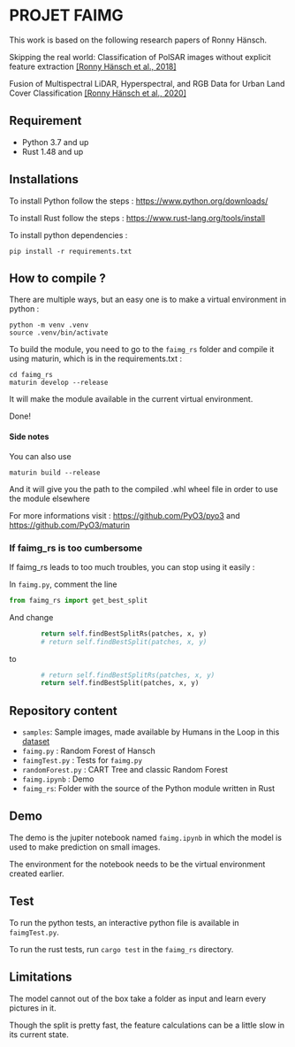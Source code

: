 # PROJET FAIMG

This work is based on the following research papers of Ronny Hänsch.

Skipping the real world: Classification of PolSAR images without explicit feature extraction [[Ronny Hänsch et al., 2018]][0]

Fusion of Multispectral LiDAR, Hyperspectral, and RGB Data for Urban Land Cover Classification [[Ronny Hänsch et al., 2020]][1]

[0]: https://www.sciencedirect.com/science/article/abs/pii/S092427161730223X
[1]: https://ieeexplore.ieee.org/document/9007361

## Requirement

- Python 3.7 and up
- Rust 1.48 and up

## Installations

To install Python follow the steps : https://www.python.org/downloads/

To install Rust follow the steps : https://www.rust-lang.org/tools/install

To install python dependencies :

```
pip install -r requirements.txt
```

## How to compile ?

There are multiple ways, but an easy one is to make a virtual environment in python :

```
python -m venv .venv
source .venv/bin/activate
```

To build the module, you need to go to the `faimg_rs` folder and compile it using maturin, which is in the requirements.txt :

```
cd faimg_rs
maturin develop --release
```

It will make the module available in the current virtual environment.

Done!

#### Side notes

You can also use

```
maturin build --release
```

And it will give you the path to the compiled .whl wheel file in order to use the module elsewhere

For more informations visit : https://github.com/PyO3/pyo3 and https://github.com/PyO3/maturin

### If faimg_rs is too cumbersome

If faimg_rs leads to too much troubles, you can stop using it easily :

In `faimg.py`, comment the line

```python
from faimg_rs import get_best_split
```

And change

```python
        return self.findBestSplitRs(patches, x, y)
        # return self.findBestSplit(patches, x, y)
```

to

```python
        # return self.findBestSplitRs(patches, x, y)
        return self.findBestSplit(patches, x, y)
```

## Repository content

- `samples`: Sample images, made available by Humans in the Loop in this [dataset](https://www.kaggle.com/datasets/humansintheloop/semantic-segmentation-of-aerial-imagery)
- `faimg.py` : Random Forest of Hansch
- `faimgTest.py` : Tests for `faimg.py`
- `randomForest.py` : CART Tree and classic Random Forest
- `faimg.ipynb` : Demo
- `faimg_rs`: Folder with the source of the Python module written in Rust

## Demo

The demo is the jupiter notebook named `faimg.ipynb` in which the model is used to make prediction on small images.

The environment for the notebook needs to be the virtual environment created earlier.

## Test

To run the python tests, an interactive python file is available in `faimgTest.py`.

To run the rust tests, run `cargo test` in the `faimg_rs` directory.

## Limitations

The model cannot out of the box take a folder as input and learn every pictures in it.

Though the split is pretty fast, the feature calculations can be a little slow in its current state.
